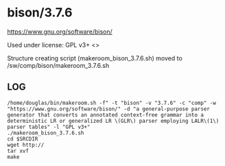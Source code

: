 bison/3.7.6
========================

<https://www.gnu.org/software/bison/>

Used under license:
GPL v3+
<>

Structure creating script (makeroom_bison_3.7.6.sh) moved to /sw/comp/bison/makeroom_3.7.6.sh

LOG
---

    /home/douglas/bin/makeroom.sh -f" -t "bison" -v "3.7.6" -c "comp" -w "https://www.gnu.org/software/bison/" -d "a general-purpose parser generator that converts an annotated context-free grammar into a deterministic LR or generalized LR \(GLR\) parser employing LALR\(1\) parser tables" -l "GPL v3+"
    ./makeroom_bison_3.7.6.sh
    cd $SRCDIR
    wget http://
    tar xvf 
    make

